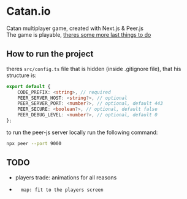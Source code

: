 # Catan.io

Catan multiplayer game, created with Next.js & Peer.js \
The game is playable, [theres some more last things to do](#todo)

## How to run the project

theres `src/config.ts` file that is hidden (inside .gitignore file), that his structure is:

```ts
export default {
	CODE_PREFIX: <string>, // required
	PEER_SERVER_HOST: <string?>, // optional
	PEER_SERVER_PORT: <number?>, // optional, default 443
	PEER_SECURE: <boolean?>, // optional, default false
	PEER_DEBUG_LEVEL: <number?>, // optional, default 0
};
```

to run the peer-js server locally run the following command:

```bash
npx peer --port 9000
```

## TODO

-   players trade: animations for all reasons
-       map: fit to the players screen
